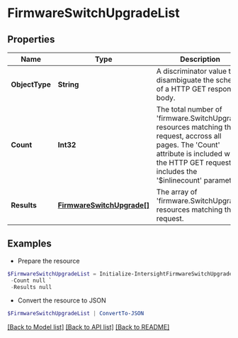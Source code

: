 # FirmwareSwitchUpgradeList
## Properties

Name | Type | Description | Notes
------------ | ------------- | ------------- | -------------
**ObjectType** | **String** | A discriminator value to disambiguate the schema of a HTTP GET response body. | 
**Count** | **Int32** | The total number of &#39;firmware.SwitchUpgrade&#39; resources matching the request, accross all pages. The &#39;Count&#39; attribute is included when the HTTP GET request includes the &#39;$inlinecount&#39; parameter. | [optional] 
**Results** | [**FirmwareSwitchUpgrade[]**](FirmwareSwitchUpgrade.md) | The array of &#39;firmware.SwitchUpgrade&#39; resources matching the request. | [optional] 

## Examples

- Prepare the resource
```powershell
$FirmwareSwitchUpgradeList = Initialize-IntersightFirmwareSwitchUpgradeList  -ObjectType null `
 -Count null `
 -Results null
```

- Convert the resource to JSON
```powershell
$FirmwareSwitchUpgradeList | ConvertTo-JSON
```

[[Back to Model list]](../README.md#documentation-for-models) [[Back to API list]](../README.md#documentation-for-api-endpoints) [[Back to README]](../README.md)

